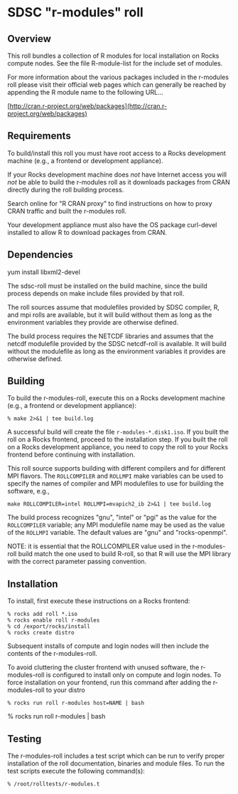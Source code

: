 # SDSC "r-modules" roll


## Overview

This roll bundles a collection of R modules for local installation on Rocks
compute nodes.  See the file R-module-list for the include set of modules.

For more information about the various packages included in the r-modules roll
please visit their official web pages which can generally be reached by
appending the R module name to the following URL...

[http://cran.r-project.org/web/packages](http://cran.r-project.org/web/packages)

## Requirements

To build/install this roll you must have root access to a Rocks development
machine (e.g., a frontend or development appliance).

If your Rocks development machine does *not* have Internet access you will *not* be able to build the r-modules roll as it downloads packages from CRAN directly during the roll building process.

Search online for "R CRAN proxy" to find instructions on how to proxy CRAN traffic and built the r-modules roll.

Your development appliance must also have the OS package curl-devel installed to allow R to download packages from CRAN.


## Dependencies

yum install libxml2-devel

The sdsc-roll must be installed on the build machine, since the build process
depends on make include files provided by that roll.

The roll sources assume that modulefiles provided by SDSC compiler, R, and mpi
rolls are available, but it will build without them as long as the environment
variables they provide are otherwise defined.

The build process requires the NETCDF libraries and assumes that the netcdf
modulefile provided by the SDSC netcdf-roll is available.  It will build without
the modulefile as long as the environment variables it provides are otherwise
defined.


## Building

To build the r-modules-roll, execute this on a Rocks development
machine (e.g., a frontend or development appliance):

```shell
% make 2>&1 | tee build.log
```

A successful build will create the file `r-modules-*.disk1.iso`.  If you built the
roll on a Rocks frontend, proceed to the installation step. If you built the
roll on a Rocks development appliance, you need to copy the roll to your Rocks
frontend before continuing with installation.

This roll source supports building with different compilers and for different
MPI flavors.  The `ROLLCOMPILER` and `ROLLMPI` make variables can be used to
specify the names of compiler and MPI modulefiles to use for building the
software, e.g.,

```shell
make ROLLCOMPILER=intel ROLLMPI=mvapich2_ib 2>&1 | tee build.log
```

The build process recognizes "gnu", "intel" or "pgi" as the value for the
`ROLLCOMPILER` variable; any MPI modulefile name may be used as the value of
the `ROLLMPI` variable.  The default values are "gnu" and "rocks-openmpi".

NOTE: it is essential that the ROLLCOMPILER value used in the r-modules-roll
build match the one used to build R-roll, so that R will use the MPI library
with the correct parameter passing convention.


## Installation

To install, first execute these instructions on a Rocks frontend:

```shell
% rocks add roll *.iso
% rocks enable roll r-modules
% cd /export/rocks/install
% rocks create distro
```

Subsequent installs of compute and login nodes will then include the contents of
the r-modules-roll.

To avoid cluttering the cluster frontend with unused software, the r-modules-roll is
configured to install only on compute and login nodes. To force installation on
your frontend, run this command after adding the r-modules-roll to your distro

```shell
% rocks run roll r-modules host=NAME | bash
```

% rocks run roll r-modules | bash

## Testing

The r-modules-roll includes a test script which can be run to verify proper
installation of the roll documentation, binaries and module files. To
run the test scripts execute the following command(s):

```shell
% /root/rolltests/r-modules.t 
```
